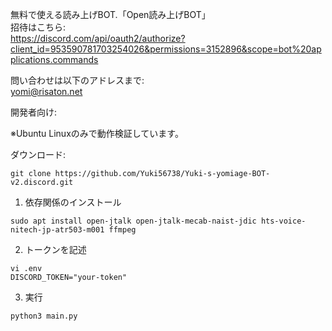 無料で使える読み上げBOT.「Open読み上げBOT」  
招待はこちら:  
https://discord.com/api/oauth2/authorize?client_id=953590781703254026&permissions=3152896&scope=bot%20applications.commands  

問い合わせは以下のアドレスまで:  
yomi@risaton.net  
  
開発者向け:

※Ubuntu Linuxのみで動作検証しています。

ダウンロード:  
```shell
git clone https://github.com/Yuki56738/Yuki-s-yomiage-BOT-v2.discord.git
```

1. 依存関係のインストール
```
sudo apt install open-jtalk open-jtalk-mecab-naist-jdic hts-voice-nitech-jp-atr503-m001 ffmpeg 
```
2. トークンを記述
```
vi .env  
DISCORD_TOKEN="your-token"
```

3. 実行
```shell
python3 main.py
```